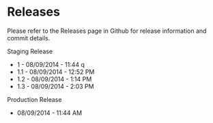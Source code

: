 Releases
======================
Please refer to the Releases page in Github for release information and commit details.

Staging Release

  * 1 - 08/09/2014 - 11:44 q
  * 1.1 - 08/09/2014 - 12:52 PM
  * 1.2 - 08/09/2014 - 1:14 PM
  * 1.3 - 08/09/2014 - 2:03 PM

Production Release
  * 08/09/2014 - 11:44 AM
